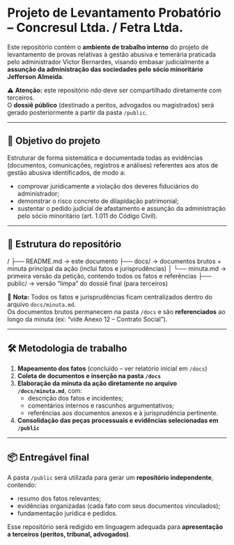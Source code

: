# Projeto de Levantamento Probatório – Concresul Ltda. / Fetra Ltda.

Este repositório contém o **ambiente de trabalho interno** do projeto de levantamento de provas relativas à gestão abusiva e temerária praticada pelo administrador Victor Bernardes, visando embasar judicialmente a **assunção da administração das sociedades pelo sócio minoritário Jefferson Almeida**.

⚠️ **Atenção:** este repositório _não_ deve ser compartilhado diretamente com terceiros.  
O **dossiê público** (destinado a peritos, advogados ou magistrados) será gerado posteriormente a partir da pasta `/public`.

---

## 🎯 Objetivo do projeto

Estruturar de forma sistemática e documentada todas as evidências (documentos, comunicações, registros e análises) referentes aos atos de gestão abusiva identificados, de modo a:

- comprovar juridicamente a violação dos deveres fiduciários do administrador;
- demonstrar o risco concreto de dilapidação patrimonial;
- sustentar o pedido judicial de afastamento e assunção da administração pelo sócio minoritário (art. 1.011 do Código Civil).

---

## 📁 Estrutura do repositório

/
├── README.md                → este documento
├── docs/                    → documentos brutos + minuta principal da ação (inclui fatos e jurisprudências)
│     └── minuta.md          → primeira versão da petição, contendo todos os fatos e referências
├── public/                  → versão “limpa” do dossiê final (para terceiros)


📌 **Nota:** Todos os fatos e jurisprudências ficam centralizados dentro do arquivo `docs/minuta.md`.  
Os documentos brutos permanecem na pasta `/docs` e são **referenciados** ao longo da minuta (ex: “vide Anexo 12 – Contrato Social”).

---

## 🛠️ Metodologia de trabalho

1. **Mapeamento dos fatos** (concluído – ver relatório inicial em `/docs`)
2. **Coleta de documentos e inserção na pasta `/docs`**
3. **Elaboração da minuta da ação diretamente no arquivo `/docs/minuta.md`**, com:
   - descrição dos fatos e incidentes;
   - comentários internos e rascunhos argumentativos;
   - referências aos documentos anexos e à jurisprudência pertinente.
4. **Consolidação das peças processuais e evidências selecionadas em `/public`**

---

## 📦 Entregável final

A pasta `/public` será utilizada para gerar um **repositório independente**, contendo:

- resumo dos fatos relevantes;
- evidências organizadas (cada fato com seus documentos vinculados);
- fundamentação jurídica e pedidos.

Esse repositório será redigido em linguagem adequada para **apresentação a terceiros (peritos, tribunal, advogados)**.